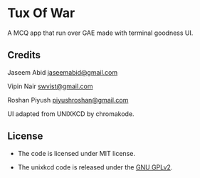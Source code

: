 Tux Of War
=========
A MCQ app that run over GAE made with terminal goodness UI.

Credits
-------
Jaseem Abid <jaseemabid@gmail.com>

Vipin Nair <swvist@gmail.com>

Roshan Piyush <piyushroshan@gmail.com>

UI adapted from UNIXKCD by chromakode.

License
-------
* The code is licensed under MIT license.

* The unixkcd code is released under  the [GNU GPLv2](http://www.gnu.org/licenses/gpl-2.0.html).
